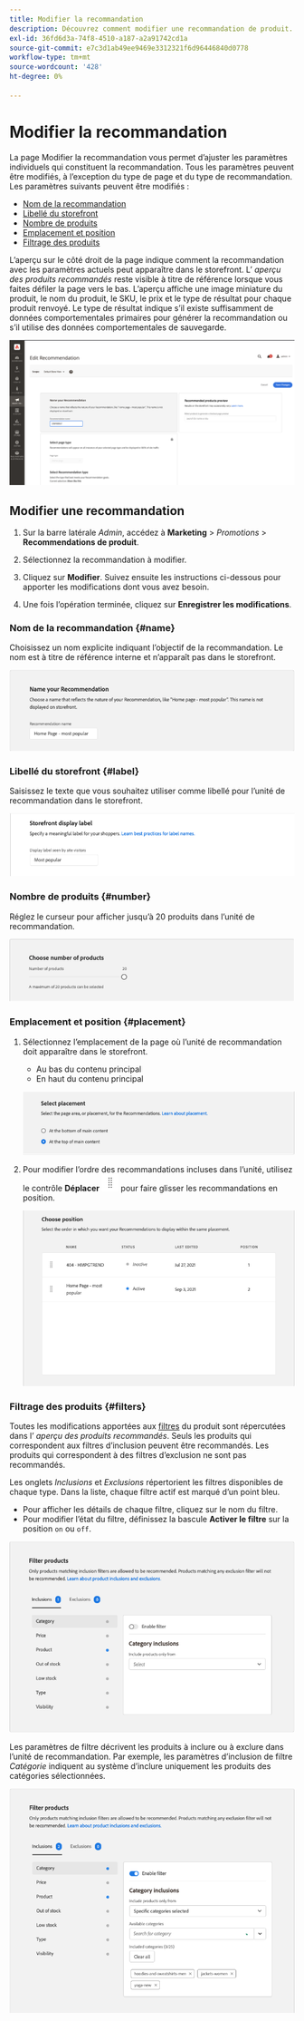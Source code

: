 ```yaml
---
title: Modifier la recommandation
description: Découvrez comment modifier une recommandation de produit.
exl-id: 36fd6d3a-74f8-4510-a187-a2a91742cd1a
source-git-commit: e7c3d1ab49ee9469e3312321f6d96446840d0778
workflow-type: tm+mt
source-wordcount: '428'
ht-degree: 0%

---
```


# Modifier la recommandation

La page Modifier la recommandation vous permet d’ajuster les paramètres individuels qui constituent la recommandation. Tous les paramètres peuvent être modifiés, à l’exception du type de page et du type de recommandation. Les paramètres suivants peuvent être modifiés :

- [Nom de la recommandation](#name)
- [Libellé du storefront](#label)
- [Nombre de produits](#number)
- [Emplacement et position](#placement)
- [Filtrage des produits](#filters)

L’aperçu sur le côté droit de la page indique comment la recommandation avec les paramètres actuels peut apparaître dans le storefront. L’ _aperçu des produits recommandés_ reste visible à titre de référence lorsque vous faites défiler la page vers le bas. L’aperçu affiche une image miniature du produit, le nom du produit, le SKU, le prix et le type de résultat pour chaque produit renvoyé. Le type de résultat indique s’il existe suffisamment de données comportementales primaires pour générer la recommandation ou s’il utilise des données comportementales de sauvegarde.

![Modifier Recommendations](assets/edit-recommendation.png)

## Modifier une recommandation

1. Sur la barre latérale _Admin_, accédez à **Marketing** > _Promotions_ > **Recommendations de produit**.

1. Sélectionnez la recommandation à modifier.

1. Cliquez sur **Modifier**. Suivez ensuite les instructions ci-dessous pour apporter les modifications dont vous avez besoin.

1. Une fois l’opération terminée, cliquez sur **Enregistrer les modifications**.

### Nom de la recommandation {#name}

Choisissez un nom explicite indiquant l’objectif de la recommandation. Le nom est à titre de référence interne et n’apparaît pas dans le storefront.

![Modifier le nom](assets/edit-name.png)

### Libellé du storefront {#label}

Saisissez le texte que vous souhaitez utiliser comme libellé pour l’unité de recommandation dans le storefront.

![Modifier l’étiquette](assets/edit-storefront-label.png)

### Nombre de produits {#number}

Réglez le curseur pour afficher jusqu’à 20 produits dans l’unité de recommandation.

![Modifier le nombre de produits](assets/edit-number-of-products.png)

### Emplacement et position {#placement}

1. Sélectionnez l’emplacement de la page où l’unité de recommandation doit apparaître dans le storefront.

   - Au bas du contenu principal
   - En haut du contenu principal

   ![Modifier l’emplacement](assets/edit-placement.png)

1. Pour modifier l’ordre des recommandations incluses dans l’unité, utilisez le contrôle **Déplacer** ![Déplacer le sélecteur](assets/icon-move.png) pour faire glisser les recommandations en position.

   ![Modifier la position](assets/edit-position.png)

### Filtrage des produits {#filters}

Toutes les modifications apportées aux [filtres](filters.md) du produit sont répercutées dans l’ _aperçu des produits recommandés_. Seuls les produits qui correspondent aux filtres d’inclusion peuvent être recommandés. Les produits qui correspondent à des filtres d’exclusion ne sont pas recommandés.

Les onglets _Inclusions_ et _Exclusions_ répertorient les filtres disponibles de chaque type. Dans la liste, chaque filtre actif est marqué d’un point bleu.

- Pour afficher les détails de chaque filtre, cliquez sur le nom du filtre.
- Pour modifier l’état du filtre, définissez la bascule **Activer le filtre** sur la position `on` ou `off`.

![Modifier des filtres](assets/edit-filters.png)

Les paramètres de filtre décrivent les produits à inclure ou à exclure dans l’unité de recommandation. Par exemple, les paramètres d’inclusion de filtre _Catégorie_ indiquent au système d’inclure uniquement les produits des catégories sélectionnées.

![Modifier le filtre de catégorie](assets/edit-filter-category.png)
